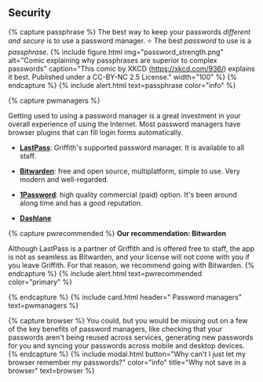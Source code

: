 ## Security

{% capture passphrase %}
The best way to keep your passwords *different and secure* is to use a password manager. ⭐️ The best *password* to use is a *passphrase*.
{% include figure.html img="password_strength.png" alt="Comic explaining why passphrases are superior to complex passwords" caption="This comic by XKCD (https://xkcd.com/936/) explains it best. Published under a CC-BY-NC 2.5 License." width="100" %}
{% endcapture %}
{% include alert.html text=passphrase color="info" %}

{% capture pwmanagers %}

Getting used to using a password manager is a great investment in your overall experience of using the Internet. Most password managers have browser plugins that can fill login forms automatically. 

 - **[LastPass](https://www.griffith.edu.au/passwords/lastpass)**: Griffith's supported password manager. It is available to all staff. 

 - **[Bitwarden](www.bitwarden.com)**: free and open source, multiplatform, simple to use. Very modern and well-regarded.

 - **[1Password](https://1password.com)**: high quality commercial (paid) option. It's been around along time and has a good reputation.

 - **[Dashlane](https://www.dashlane.com)**

{% capture pwrecommended %}
**Our recommendation: Bitwarden**

Although LastPass is a partner of Griffith and is offered free to staff, the app is not as seamless as Bitwarden, and your license will not come with you if you leave Griffith. For that reason, we recommend going with Bitwarden. 
{% endcapture %}
{% include alert.html text=pwrecommended color="primary" %}

{% endcapture %}
{% include card.html header="<i class='fas fa-key'></i> Password managers" text=pwmanagers %}

{% capture browser %}
You could, but you would be missing out on a few of the key benefits of password managers, like checking that your passwords aren't being reused across services, generating new passwords for you and syncing your passwords across mobile and desktop devices.
{% endcapture %}
{% include modal.html button="Why can't I just let my browser remember my passwords?" color="info" title="Why not save in a browser" text=browser %}

